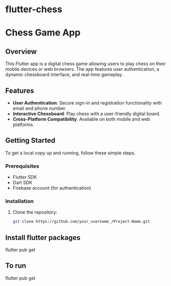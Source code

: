 # flutter-chess

# Chess Game App

## Overview
This Flutter app is a digital chess game allowing users to play chess on their mobile devices or web browsers. The app features user authentication, a dynamic chessboard interface, and real-time gameplay.

## Features
- **User Authentication**: Secure sign-in and registration functionality with email and phone number.
- **Interactive Chessboard**: Play chess with a user-friendly digital board.
- **Cross-Platform Compatibility**: Available on both mobile and web platforms.

## Getting Started
To get a local copy up and running, follow these simple steps.

### Prerequisites
- Flutter SDK
- Dart SDK
- Firebase account (for authentication)

### Installation
1. Clone the repository:
   ```sh
   git clone https://github.com/your_username_/Project-Name.git


## Install flutter packages
flutter pub get

## To run
flutter pub get


